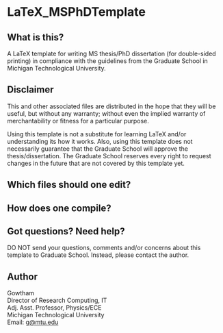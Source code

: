 LaTeX_MSPhDTemplate
================

What is this?
-------------------

A LaTeX template for writing MS thesis/PhD dissertation (for double-sided printing) in compliance with the guidelines from the Graduate School in Michigan Technological University.


Disclaimer
-------------------

This and other associated files are distributed in the hope that they will be useful, but without any warranty; without even the implied warranty of merchantability or fitness for a particular purpose.

Using this template is not a substitute for learning LaTeX and/or understanding its how it works. Also, using this template does not necessarily guarantee that the Graduate School will approve the thesis/dissertation. The Graduate School reserves every right to request changes in the future that are not covered by this template yet. 


Which files should one edit?
-------------------



How does one compile?
-------------------



Got questions? Need help?
-------------------

DO NOT send your questions, comments and/or concerns about this template to Graduate School. Instead, please contact the author.


Author
-------------------

Gowtham          
Director of Research Computing, IT             
Adj. Asst. Professor, Physics/ECE               
Michigan Technological University                 
Email: g@mtu.edu

